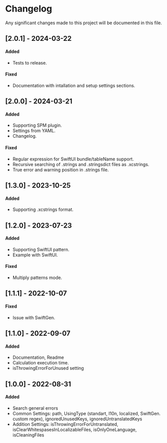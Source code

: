  
# Changelog

Any significant changes made to this project will be documented in this file.

## [2.0.1] - 2024-03-22

#### Added

- Tests to release.

#### Fixed

- Documentation with intallation and setup settings sections.

## [2.0.0] - 2024-03-21

#### Added

- Supporting SPM plugin.
- Settings from YAML.
- Changelog.

#### Fixed

- Regular expression for SwiftUI bundle/tableName support.
- Recursive searching of .strings and .stringsdict files as .xcstrings.
- True error and warning position in .strings file.


## [1.3.0] - 2023-10-25

#### Added

- Supporting .xcstrings format.

## [1.2.0] - 2023-07-23

#### Added

- Supporting SwiftUI pattern.
- Example with SwiftUI.

#### Fixed

- Multiply patterns mode.

## [1.1.1] - 2022-10-07

#### Fixed

- Issue with SwiftGen.

## [1.1.0] - 2022-09-07

#### Added

- Documentation, Readme
- Calculation execution time.
- isThrowingErrorForUnused setting

## [1.0.0] - 2022-08-31

#### Added

- Search general errors
- Common Settings: path, UsingType (standart, l10n, localized, SwiftGen. custom regex), ignoredUnusedKeys, ignoredUntranslatedKeys
- Addition Settings: isThrowingErrorForUntranslated, isClearWhitespasesInLocalizableFiles, isOnlyOneLanguage, isCleaningFiles
